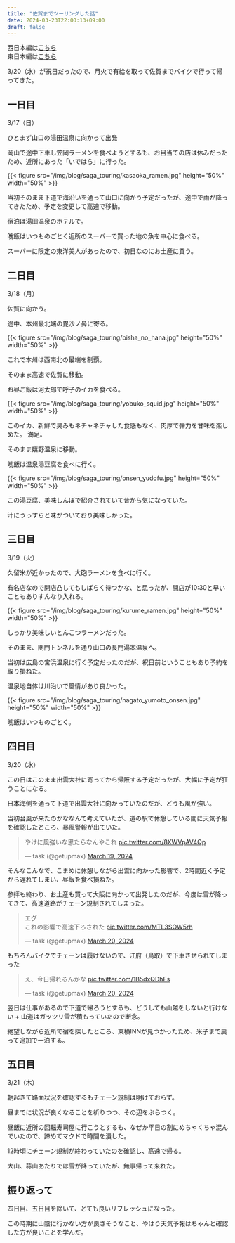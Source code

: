 ```yaml
---
title: "佐賀までツーリングした話"
date: 2024-03-23T22:00:13+09:00
draft: false
---
```


西日本編は[こちら](/blog/tour_day1/)<br>
東日本編は[こちら](/blog/east_japan_touring/)

3/20（水）が祝日だったので、月火で有給を取って佐賀までバイクで行って帰ってきた。

## 一日目

3/17（日）

ひとまず山口の湯田温泉に向かって出発

岡山で途中下車し笠岡ラーメンを食べようとするも、お目当ての店は休みだったため、近所にあった「いではら」に行った。

{{< figure src="/img/blog/saga_touring/kasaoka_ramen.jpg" height="50%" width="50%" >}}

当初そのまま下道で海沿いを通って山口に向かう予定だったが、途中で雨が降ってきたため、予定を変更して高速で移動。

宿泊は湯田温泉のホテルで。

晩飯はいつものごとく近所のスーパーで買った地の魚を中心に食べる。

スーパーに限定の東洋美人があったので、初日なのにお土産に買う。

## 二日目

3/18（月）

佐賀に向かう。

途中、本州最北端の毘沙ノ鼻に寄る。

{{< figure src="/img/blog/saga_touring/bisha_no_hana.jpg" height="50%" width="50%" >}}

これで本州は西南北の最端を制覇。

そのまま高速で佐賀に移動。

お昼ご飯は河太郎で呼子のイカを食べる。

{{< figure src="/img/blog/saga_touring/yobuko_squid.jpg" height="50%" width="50%" >}}

このイカ、新鮮で臭みもネチャネチャした食感もなく、肉厚で弾力を甘味を楽しめた。
満足。

そのまま嬉野温泉に移動。

晩飯は温泉湯豆腐を食べに行く。

{{< figure src="/img/blog/saga_touring/onsen_yudofu.jpg" height="50%" width="50%" >}}

この湯豆腐、美味しんぼで紹介されていて昔から気になっていた。

汁にうっすらと味がついており美味しかった。

## 三日目

3/19（火）

久留米が近かったので、大砲ラーメンを食べに行く。

有名店なので開店凸してもしばらく待つかな、と思ったが、開店が10:30と早いこともありすんなり入れる。

{{< figure src="/img/blog/saga_touring/kurume_ramen.jpg" height="50%" width="50%" >}}

しっかり美味しいとんこつラーメンだった。

そのまま、関門トンネルを通り山口の長門湯本温泉へ。

当初は広島の宮浜温泉に行く予定だったのだが、祝日前ということもあり予約を取り損ねた。

温泉地自体は川沿いで風情があり良かった。

{{< figure src="/img/blog/saga_touring/nagato_yumoto_onsen.jpg" height="50%" width="50%" >}}

晩飯はいつものごとく。

## 四日目

3/20（水）

この日はこのまま出雲大社に寄ってから帰阪する予定だったが、大幅に予定が狂うことになる。

日本海側を通って下道で出雲大社に向かっていたのだが、どうも風が強い。

当初台風が来たのかななんて考えていたが、道の駅で休憩している間に天気予報を確認したところ、暴風警報が出ていた。

<blockquote class="twitter-tweet"><p lang="ja" dir="ltr">やけに風強いな思たらなんやこれ <a href="https://t.co/8XWVpAV4Qp">pic.twitter.com/8XWVpAV4Qp</a></p>&mdash; task (@getupmax) <a href="https://twitter.com/getupmax/status/1770236255902793929?ref_src=twsrc%5Etfw">March 19, 2024</a></blockquote> <script async src="https://platform.twitter.com/widgets.js" charset="utf-8"></script>

そんなこんなで、こまめに休憩しながら出雲に向かった影響で、2時間近く予定から遅れてしまい、昼飯を食べ損ねた。

参拝も終わり、お土産も買って大阪に向かって出発したのだが、今度は雪が降ってきて、高速道路がチェーン規制されてしまった。

<blockquote class="twitter-tweet"><p lang="ja" dir="ltr">エグ<br>これの影響で高速下ろされた <a href="https://t.co/MTL3SOW5rh">pic.twitter.com/MTL3SOW5rh</a></p>&mdash; task (@getupmax) <a href="https://twitter.com/getupmax/status/1770364874226614510?ref_src=twsrc%5Etfw">March 20, 2024</a></blockquote> <script async src="https://platform.twitter.com/widgets.js" charset="utf-8"></script>

もちろんバイクでチェーンは履けないので、江府（鳥取）で下車させられてしまった

<blockquote class="twitter-tweet"><p lang="ja" dir="ltr">え、今日帰れるんかな <a href="https://t.co/1B5dxQDhFs">pic.twitter.com/1B5dxQDhFs</a></p>&mdash; task (@getupmax) <a href="https://twitter.com/getupmax/status/1770366887605756003?ref_src=twsrc%5Etfw">March 20, 2024</a></blockquote> <script async src="https://platform.twitter.com/widgets.js" charset="utf-8"></script>

翌日は仕事があるので下道で帰ろうとするも、どうしても山越をしないと行けない + 山道はガッツリ雪が積もっていたので断念。

絶望しながら近所で宿を探したところ、東横INNが見つかったため、米子まで戻って追加で一泊する。

## 五日目

3/21（木）

朝起きて路面状況を確認するもチェーン規制は明けておらず。

昼までに状況が良くなることを祈りつつ、その辺をぶらつく。

昼飯に近所の回転寿司屋に行こうとするも、なぜか平日の割にめちゃくちゃ混んでいたので、諦めてマクドで時間を潰した。

12時頃にチェーン規制が終わっていたのを確認し、高速で帰る。

大山、蒜山あたりでは雪が降っていたが、無事帰って来れた。

## 振り返って

四日目、五日目を除いて、とても良いリフレッシュになった。

この時期に山陰に行かない方が良さそうなこと、やはり天気予報はちゃんと確認した方が良いことを学んだ。
